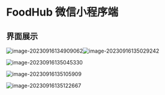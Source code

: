 # FoodHub 微信小程序端

## 界面展示

![image-20230916134909062](https://cdn.jsdelivr.net/gh/Jayzhuoct/img/img/202309161349271.png)![image-20230916135029242](https://cdn.jsdelivr.net/gh/Jayzhuoct/img/img/202309161350324.png)

![image-20230916135045330](https://cdn.jsdelivr.net/gh/Jayzhuoct/img/img/202309161350371.png)

![image-20230916135105909](https://cdn.jsdelivr.net/gh/Jayzhuoct/img/img/202309161351972.png)

![image-20230916135122667](https://cdn.jsdelivr.net/gh/Jayzhuoct/img/img/202309161351707.png)